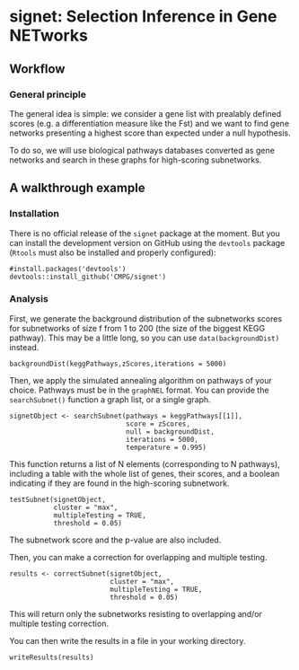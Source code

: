# signet: Selection Inference in Gene NETworks



## Workflow

### General principle

The general idea is simple: we consider a gene list with prealably defined scores 
(e.g. a differentiation measure like the Fst) and we want to find gene networks
presenting a highest score than expected under a null hypothesis.

To do so, we will use biological pathways databases converted as gene networks 
and search in these graphs for high-scoring subnetworks.

## A walkthrough example

### Installation

There is no official release of the `signet` package at the moment. 
But you can install the development version on GitHub using the `devtools` 
package (`Rtools` must also be installed and properly configured):

```{r}
#install.packages('devtools')
devtools::install_github('CMPG/signet')
```

### Analysis

First, we generate the background distribution of the subnetworks scores 
for subnetworks of size f from 1 to 200 (the size of the biggest KEGG pathway). 
This may be a little long, so you can use `data(backgroundDist)` instead.

```{r}
backgroundDist(keggPathways,zScores,iterations = 5000)
```
Then, we apply the simulated annealing algorithm 
on pathways of your choice. Pathways must be in the `graphNEL` format. 
You can provide the `searchSubnet()` function a graph list, or a single graph.

```{r}
signetObject <- searchSubnet(pathways = keggPathways[[1]],
                             score = zScores,
                             null = backgroundDist,
                             iterations = 5000,
                             temperature = 0.995)
```

This function returns a list of N elements (corresponding to N pathways),
including a table with the whole list of genes, their scores, 
and a boolean indicating if they are found in the high-scoring subnetwork.

```{r}
testSubnet(signetObject,
           cluster = "max",
           multipleTesting = TRUE,
           threshold = 0.05)
```

The subnetwork score and the p-value are also included.

Then, you can make a correction for overlapping and multiple testing.

```{r}
results <- correctSubnet(signetObject,
                         cluster = "max",
                         multipleTesting = TRUE,
                         threshold = 0.05)
```
This will return only the subnetworks resisting to overlapping and/or 
multiple testing correction.

You can then write the results in a file in your working directory.

```{r}
writeResults(results)
```
